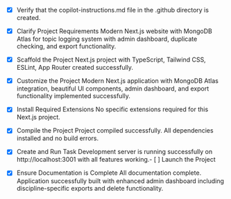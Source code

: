 <!-- Use this file to provide workspace-specific custom instructions to Copilot. For more details, visit https://code.visualstudio.com/docs/copilot/copilot-customization#_use-a-githubcopilotinstructionsmd-file -->

- [x] Verify that the copilot-instructions.md file in the .github directory is created.

- [x] Clarify Project Requirements
      Modern Next.js website with MongoDB Atlas for topic logging system with admin dashboard, duplicate checking, and export functionality.

- [x] Scaffold the Project
      Next.js project with TypeScript, Tailwind CSS, ESLint, App Router created successfully.

- [x] Customize the Project
      Modern Next.js application with MongoDB Atlas integration, beautiful UI components, admin dashboard, and export functionality implemented successfully.

- [x] Install Required Extensions
      No specific extensions required for this Next.js project.

- [x] Compile the Project
      Project compiled successfully. All dependencies installed and no build errors.

- [x] Create and Run Task
	Development server is running successfully on http://localhost:3001 with all features working.- [ ] Launch the Project
<!--
Verify that all previous steps have been completed.
Prompt user for debug mode, launch only if confirmed.
 -->

- [x] Ensure Documentation is Complete
	All documentation complete. Application successfully built with enhanced admin dashboard including discipline-specific exports and delete functionality.
